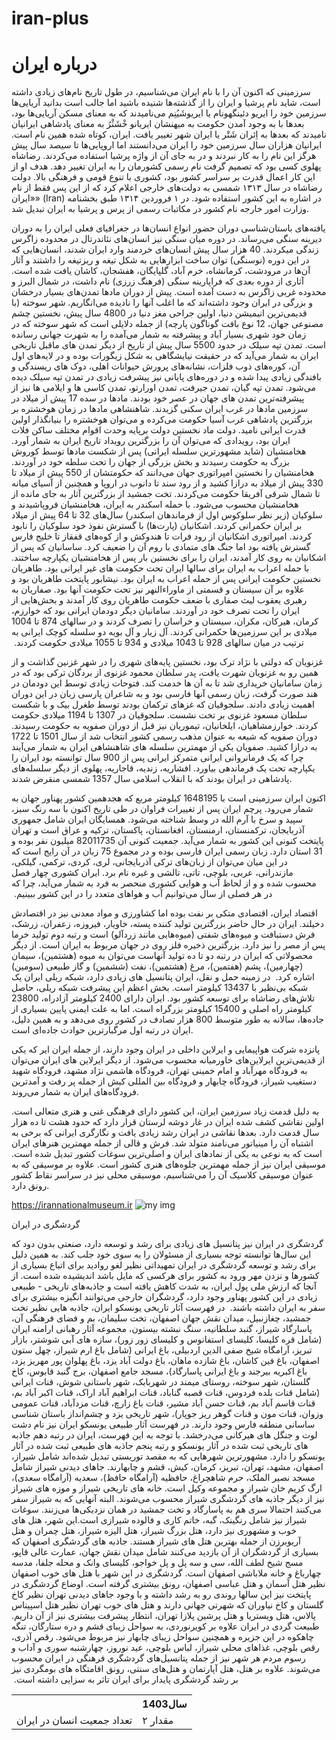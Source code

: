 # iran-plus
<!DOCTYPE html>
<html lang="en">
<head>
    <meta charset="UTF-8">
    <meta name="viewport" content="width=device-width, initial-scale=1.0">
</head>
<body>
    <h1>درباره ایران</h1>
    <p>سرزمینی که اکنون آن را با نام ایران می‌شناسیم، در طول تاریخ نام‌های زیادی داشته است، شاید نام پرشیا ‏و ایران را از گذشته‌ها شنیده باشید اما جالب است بدانید آریایی‌ها سرزمین خود را ایریو دئینگهونام یا ‏ایریوشَیُنِم می‌نامیدند که به معنای مسکن آریایی‌ها بود، بعدها با به وجود آمدن حکومت به میهنشان ‏ایریانو خْشَثْرُ  به معنای پادشاهی ایرانیان نامیدند که بعدها به اِئران شَتْر یا ایران شهر تغییر یافت. ایران، ‏کوتاه شده همین نام است. ایرانیان هزاران سال سرزمین خود را ایران می‌دانستند اما اروپایی‌ها تا سیصد ‏سال پیش هرگز این نام را به کار نبردند و در به جای آن از واژه پرشیا استفاده می‌کردند. رضاشاه پهلوی ‏کسی بود که تصمیم گرفت نام رسمی کشورمان را به ایران تغییر دهد. هدف او از این کار اعمال قدرت بر ‏سراسر کشور بود، کشوری با تنوع قومی و فرهنگی بالا. دولت رضاشاه در سال ۱۳۱۳ شمسی به دولت‌های ‏خارجی اعلام کرد که از این پس فقط از نام «ایران» (‏Iran‏) در اشاره به این کشور استفاده شود. در ۱ ‏فروردین ۱۳۱۴ طبق بخشنامه وزارت امور خارجه نام کشور در مکاتبات رسمی از پرس و پرشیا به ایران ‏تبدیل شد.

‏یافته‌های باستان‌شناسی دوران حضور انواع انسان‌ها در جغرافیای فعلی ایران را به دوران دیرینه سنگی ‏می‌رساند. در دوره میان سنگی نیز انسان‌های نئاندرتال در محدوده زاگرس زندگی میکردند. 40 هزار سال ‏پیش انسان‌های خردمند وارد ایران شدند، انسان‌هایی که در این دوره (نوسنگی) توان ساخت ابزارهایی به ‏شکل تیغه و ریزتیغه را داشتند و آثار آن‌ها در مرودشت، کرمانشاه، خرم آباد، گلپایگان، هفشجان، کاشان ‏یافت شده است. آثاری از دوره بعدی که فراپارینه سنگی (فرهنگ زرزی) نام داشت، در شمال البرز و ‏محدوده غربی زاگرس به دست آمده است. پیش از دوران مادها  تمدن‌های بسیار درخشان و بزرگی در ‏ایران وجود داشته‌اند که ما اغلب آنها را نادیده می‌انگاریم. شهر سوخته (با قدیمی‌ترین انیمیشن دنیا، اولین ‏جراحی مغز دنیا در 4800 سال پیش، نخستین چشم مصنوعی جهان، 12 نوع بافت گوناگون پارچه) از ‏جمله دلایلی است که شهر سوخته که در زمان خود شهری بسیار آباد و پیشرفته به شمار می‌آمده را به ‏شهرت جهانی رسانده است. تمدن تپه سیلک در حدود 5500 سال پیش از تاریخ از دیگر تمدن های ماقبل ‏تاریخی ایران به شمار می‌آید که در حقیقت نیایشگاهی به شکل زیگورات بوده و در لایه‌های اول آن، ‏کوره‌های ذوب فلزات، نشانه‌های پرورش حیوانات اهلی، دوک های ریسندگی و بافندگی زیادی پیدا شده و ‏در دوره‌های پایانی نیز پیشرفت زیادی در تمدن تپه سیلک دیده می‌شود. تمدن تپه گیان، تمدن جیرفت، ‏تمدن اورارتو، تمدن کاسی ها و ایلامی ها نیز از پیشرفته‌ترین تمدن های جهان در عصر خود بودند. مادها ‏در سده 17 پیش از میلاد در سرزمین مادها در غرب ایران سکنی گزیدند. شاهنشاهی مادها در زمان ‏هوخشتره بر بزرگترین پادشاهی غرب آسیا حکومت می‌کرده و می‌توان هوخشتره را بنیانگذار اولین قدرت ‏ایرانی نامید. دولت ماد نخستین دولت برپایه وحدت اقوام مختلف ساکن فلات ایران بود، رویدادی که ‏می‌توان آن را بزرگترین رویداد تاریخ ایران به شمار آورد. هخامنشیان (شاید مشهورترین سلسله ایرانی) پس ‏از شکست مادها توسط کوروش بزرگ به حکومت رسیدند و بخش بزرگی از جهان را تحت سلطه خود در ‏آوردند. هخامنشیان را نخستین امپراتوری جهان می‌دانند که حکومتشان از 550 پیش از میلاد تا 330 ‏پیش از میلاد به درازا کشید و از رود سند تا دانوب در اروپا و همچنین از آسیای میانه تا شمال شرقی ‏آفریقا حکومت می‌کردند. تخت جمشید از بزرگترین آثار به جای مانده از هخامنشیان محسوب می‌شود. با ‏حمله اسکندر به ایران، هخامنشیان فروپاشیدند و سلوکیان (زیر نظر سلوکوس اول از فرماندهان اسکندر) ‏سال‌های 32 تا 64 پیش از میلاد بر ایران حکمرانی کردند. اشکانیان (پارت‌ها) با گسترش نفوذ خود ‏سلوکیان را نابود کردند. امپراتوری اشکانیان از رود فرات تا هندوکش و از کوه‌های قفقاز تا خلیج فارس ‏گسترش یافته بود اما جنگ های متمادی با روم آن را ضعیف کرد. ساسانیان که پس از اشکانیان به روی ‏کار آمدند، ایران را برای نخستین بار پس از هخامنشیان یکپارچه ساختند. با حمله اعراب به ایران برای ‏سالها ایران تحت حکومت های غیر ایرانی بود. طاهریان نخستین حکومت ایرانی پس از حمله اعراب به ‏ایران بود. نیشابور پایتخت طاهریان بود و علاوه بر آن سیستان و قسمتی از ماوراءالنهر نیز تحت حکومت ‏آنها بود. صفاریان به رهبری یعقوب لیث صفاری با ضعف حکومت طاهریان روی کار آمدند و بخش‌هایی از ‏ایران را تحت تصرف خود در آوردند. سامانیان دیگر دودمان ایرانی بود که خوارزم، کرمان، هیرکان، مکران، ‏سیستان و خراسان را تصرف کردند و در سالهای 874 تا 1004 میلادی بر این سرزمین‌ها حکمرانی کردند. ‏آل زیار و آل بویه دو سلسله کوچک ایرانی به ترتیب در میان سالهای 928 تا 1043 میلادی و 934 تا ‏‏1055 میلادی حکومت کردند. ‏

غزنویان که دولتی با نژاد ترک بود، نخستین پایه‌های شهری را در شهر غزنین گذاشت و از همین رو به ‏غزنویان شهرت یافت، پدر سلطان محمود غزنوی از بردگان ترکی بود که در زمان سامانیان خریداری شد تا ‏به آن ها خدمت کند. فتوحات زیادی توسط این دودمان در هند صورت گرفت، زبان رسمی آنها فارسی بود ‏و به شاعران پارسی زبان در این دوران اهمیت زیادی دادند. سلجوقیان که غزهای ترکمان بودند توسط ‏طغرل بیک و با شکست سلطان مسعود غزنوی بر تخت نشست. سلجوقیان در 1307 تا 1194 میلادی ‏حکومت کردند. خوارزمشاهیان، ایلخانیان، تیموریان نیز قبل از دوران صفویه به حکومت رسیدند. دوران ‏صفویه که شیعه به عنوان مذهب رسمی کشور انتخاب شد از سال 1501 تا 1722 به درازا کشید. صفویان ‏یکی از مهمترین سلسله های شاهنشاهی ایران به شمار می‌آیند چرا که یک فرمانروانی ایرانی متمرکز ‏ایرانی پس از 900 سال توانسته بود ایران را یکپارچه تحت یک فرماندهی بیاورد. افشاریه، زندیه، قاجاریه، ‏پهلوی از دیگر سلسله‌های پادشاهی در ایران بودند که با انقلاب اسلامی سال 1357 شمسی منقرض شدند.

‏اکنون ایران سرزمینی است با 1648195 کیلومتر مربع که هجدهمین کشور پهناور جهان به شمار می‌رود. ‏پرچم ایران پس از تغییرات فراوان در طی تاریخ اکنون با سه رنگ سبز، سپید و سرخ با آرم الله در وسط ‏شناخته می‌شود. همسایگان ایران شامل جمهوری آذربایجان، ترکمنستان، ارمنستان، افغانستان، پاکستان، ‏ترکیه و عراق است و تهران پایتخت کنونی این کشور به شمار می‌آید. جمعیت کنونی آن 82011735 ‏میلیون نفر بوده و 31 استان دارد. زبان رسمی ایران فارسی بوده و در مجموع 75 زبان در آن رایج است که ‏در این میان می‌توان از زبان‌های ترکی آذربایجانی، لری، کردی، ترکمی، گیلکی، مازندرانی، عربی، بلوچی، ‏تاتی، تالشی و غیره نام برد. ایران کشوری چهار فصل محسوب شده و و از لحاظ آب و هوایی کشوری ‏منحصر به فرد به شمار می‌آید، چرا که در هر فصلی از سال می‌توانیم آب و هواهای متعدد را در این کشور ‏ببینیم. ‏

اقتصاد ایران، اقتصادی متکی بر نفت بوده اما کشاورزی و مواد معدنی نیز در اقتصادش دخیلند. ایران در ‏حال حاضر بزرگترین تولید کننده پسته، خاویار، فیروزه، زعفران، زرشک، فرش دستبافت و میوه‌های شفتی ‏‏(میوه‌هایی مانند زردآلو) است و رتبه دوم تولید خرما پس از مصر را نیز دارد. بزرگترین ذخیره فلز روی در ‏جهان مربوط به ایران است. از دیگر محصولاتی که ایران در رتبه دو تا ده تولید آنهاست می‌توان به میوه ‏‏(هشتمین)، سیمان (چهارمین)، پشم (هفتمین)، مرغ (هشتمین)، نفت (ششمین) و گاز طبیعی (سومین) ‏اشاره کرد. ‏
در زمینه حمل و نقل، ایران پتانسیل های زیادی دارد، شبکه ریلی ایران یک شبکه بی‌نظیر با 13437 ‏کیلومتر است. بخش اعظم این پیشرفت شبکه ریلی، حاصل تلاش‌های رضاشاه برای توسعه کشور بود. ایران ‏دارای 2400 کیلومتر آزادراه، 23800 کیلومتر راه اصلی و 15400 کیلومتر بزرگراه است. اما به علت ایمنی ‏پایین بسیاری از جاده‌ها، سالانه به طور متوسط 800 هزار تصادف در کشور روی می‌دهد و به همین دلیل، ‏ایران در رتبه اول مرگبارترین حوادث جاده‌ای است.

 ‏پانزده شرکت هواپیمایی و ایرلاین داخلی در ایران وجود دارند، از جمله ایران ایر که یکی از قدیمی‌ترین ‏ایرلاین‌های خاورمیانه محسوب می‌شود. از دیگر ایرلاین های ایران می‌توان به فرودگاه مهرآباد و امام ‏خمینی تهران، فرودگاه هاشمی نژاد مشهد، فرودگاه شهید دستغیب شیراز، فرودگاه چابهار و فرودگاه بین ‏المللی کیش از جمله پر رفت و آمدترین فرودگاه‌های ایران به شمار می‌روند.

 ‏به دلیل قدمت زیاد سرزمین ایران، این کشور دارای فرهنگی غنی و هنری متعالی است. اولین نقاشی کشف ‏‏شده ایران در غار دوشه لرستان قرار دارد که حدود هشت تا ده هزار سال قدمت دارد. بعدها نقاشی در ‏‏ایران رشد زیادی یافت و نگارگری ایرانی که برخی به اشتباه آن را مینیاتور می‌نامند متولد شد. فرش و ‏‏قالی از جمله مهمترین هنرهای ایران است که به نوعی به یکی از نمادهای ایران و اصلی‌ترین سوغات کشور ‏‏تبدیل شده است. موسیقی ایران نیز از جمله مهمترین جلوه‌های هنری کشور است. علاوه بر موسیقی که ‏‏به عنوان موسیقی کلاسیک آن را می‌شناسیم، موسیقی محلی نیز در سراسر نقاط کشور رونق دارد. </p>
    <a href="http://example.com">https://irannationalmuseum.ir</a>
    <img src="" alt="my img">
    <p>گردشگری در ایران

گردشگری در ایران نیز پتانسیل های زیادی برای رشد و توسعه دارد، صنعتی بدون دود که این سال‌ها ‏توانسته توجه بسیاری از مسئولان را به سوی خود جلب کند. به همین دلیل برای رشد و توسعه گردشگری ‏در ایران تمهیداتی نظیر لغو روادید برای اتباع بسیاری از کشورها و نزدن مهر ورود به کشور برای هرکسی ‏که مایل باشد اندیشیده شده است. از آنجا که ارزش ملی پول ایران، به شدت کاهش یافته است و ‏جاذبه‌های تاریخی - طبیعی زیادی در این کشور پهناور وجود دارد، گردشگران خارجی می‌توانند انگیزه ‏بیشتری برای سفر به ایران داشته باشند. ‏
در فهرست آثار تاریخی یونسکو ایران، جاذبه هایی نظیر تخت جمشید، چغازنبیل، میدان نقش جهان ‏اصفهان، تخت سلیمان، بم و فضای فرهنگی آن، پاسارگاد شیراز، گنبد سلطانیه، سنگ نبشته بیستون، ‏مجموعه آثار رهبانی ارامنه ایران (شامل قره کلیسا، کلیسای استفانوس و کلیسای زور زور)، سازه های آبی ‏شوشتر، بازار تبریز، آرامگاه شیخ صفی الدین اردبیلی، باغ ایرانی (شامل باغ ارم شیراز، چهل ستون اصفهان، ‏باغ فین کاشان، باغ شازده ماهان، باغ دولت آباد یزد، باغ پهلوان پور مهریز یزد، باغ اکبریه بیرجند و باغ ‏ایرانی پاسارگاد)، مسجد جامع اصفهان، برج گنبد قابوس، کاخ گلستان، شهر سوخته، روستای میمند در ‏شهربابک، شهر باستانی شوش، قنات ایرانی (شامل قنات بلده فردوس، قنات قصبه گناباد، قنات ابراهیم آباد ‏اراک، قنات اکبر آباد بم، قنات قاسم آباد بم، قنات حسن آباد مشیر، قنات باغ زارچ، قنات مزدآباد، قنات ‏عمومی وزوان، قنات مون و قنات گوهر ریز جوپار)، شهر تاریخی یزد و چشم‌انداز باستان شناسی ساسانی ‏منطقه فارس وجود دارند. در فهرست آثار طبیعی یونسکو ایران نیز نام دشت لوت و جنگل های هیرکانی ‏می‌درخشد.  با توجه به این فهرست، ایران در رتبه دهم جاذبه های تاریخی ثبت شده در آثار یونسکو و ‏رتبه پنجم جاذبه های طبیعی ثبت شده در آثار یونسکو را دارد. مشهورترین شهرهایی که به مقصد ‏توریستی تبدیل شده‌اند شامل شیراز، اصفهان، مشهد، تهران، تبریز، کرمان، کیش، قشم و چابهارند. جاهای ‏دیدنی شیراز شامل مسجد نصیر الملک، حرم شاهچراغ، حافظیه (آرامگاه حافظ)، سعدیه (آرامگاه سعدی)، ‏ارگ کریم خان شیراز و مجموعه وکیل است. خانه های تاریخی شیراز و موزه های شیراز نیز از دیگر جاذبه ‏های گردشگری شیراز محسوب می‌شوند. البته آنهایی که به شیراز سفر می‌کنند احتمالا سری هم به ‏پاسارگاد و تخت جمشید در همان نزدیکی‌ها می‌زنند. سوغات شیراز نیز شامل رنگینک، گبه، خاتم کاری و ‏فالوده شیرازی است.این شهر، هتل های خوب و مشهوری نیز دارد، هتل بزرگ شیراز، هتل الیزه شیراز، ‏هتل چمران و هتل آریوبرزن از جمله بهترین هتل های شیراز هستند. جاذبه های گردشگری اصفهان که ‏بسیاری از گردشگران از آن بازدید می‌کنند شامل میدان نقش جهان، عمارت عالی قاپو، مسج شیخ لطف ‏الله، سی و سه پل و پل خواجو، کلیسای وانک و محله جلفا، مدسه چهارباغ و خانه ملاباشی اصفهان است. ‏گردشگری در این شهر با هتل های خوب اصفهان نظیر هتل آسمان و هتل عباسی اصفهان، رونق بیشتری ‏گرفته است. اوضاع گردشگری در پایتخت نیز این سالها روندی رو به رشد داشته و با وجود جاهای دیدنی ‏تهران نظیر کاخ گلستان و کاخ نیاوران که شهرتی جهانی دارند و هتل های خوب تهران نظیر هتل ‏اسپیناس پالاس، هتل ویستریا و هتل پرشین پلازا تهران، انتظار پیشرفت بیشتری نیز از آن داریم. طبیعت ‏گردی در ایران علاوه بر کویرنوردی، به سواحل زیبای قشم و دره ستارگان، تنگه چاهکوه در این جزیره و ‏همچنین سواحل زیبای چابهار نیز مربوط می‌شود. رقص آذری، رقص بلوچی، غذاهای محلی شیراز، لباس ‏بلوچی، عید نوروز، چهارشنبه سوری و آداب و رسوم مردم هر شهر نیز از جمله پتانسیل‌های گردشگری ‏فرهنگی در ایران محسوب می‌شوند. علاوه بر هتل، هتل آپارتمان و هتل‌های سنتی، رونق اقامتگاه های ‏بومگردی نیز بر رشد گردشگری پایدار برای ایران تاثر به سزایی داشته است. ‏</p>
    <table>
        <tr>
            <th></th>
            <th>سال1403</th>
        </tr>
        <tr>
            <td>تعداد جمعیت انسان در ایران</td>
            <td>مقدار ۲</td>
        </tr>
    </table>
</body>
</html>
